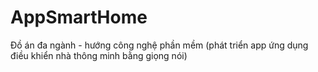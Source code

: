 # AppSmartHome
Đồ án đa ngành - hướng công nghệ phần mềm (phát triển app ứng dụng điều khiển nhà thông minh bằng giọng nói)
